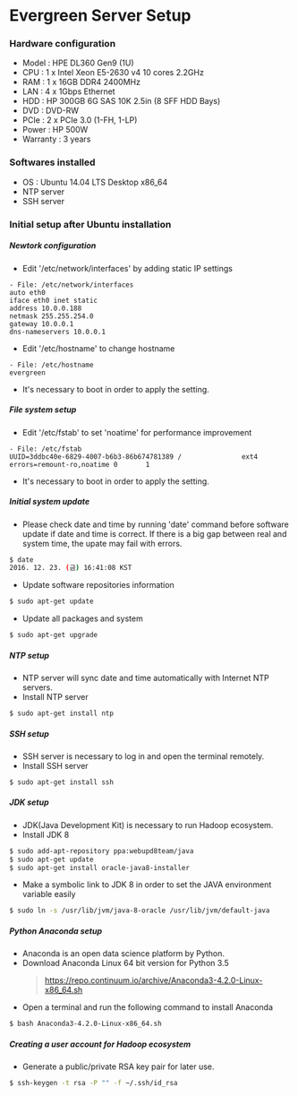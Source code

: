 # Evergreen Server Setup

### Hardware configuration
- Model : HPE DL360 Gen9 (1U)
- CPU : 1 x Intel Xeon E5-2630 v4 10 cores 2.2GHz
- RAM : 1 x 16GB DDR4 2400MHz
- LAN : 4 x 1Gbps Ethernet
- HDD : HP 300GB 6G SAS 10K 2.5in (8 SFF HDD Bays)
- DVD : DVD-RW
- PCIe : 2 x PCIe 3.0 (1-FH, 1-LP)
- Power : HP 500W
- Warranty : 3 years

### Softwares installed
- OS : Ubuntu 14.04 LTS Desktop x86_64
- NTP server
- SSH server

### Initial setup after Ubuntu installation

##### Newtork configuration
* Edit '/etc/network/interfaces' by adding static IP settings
```
- File: /etc/network/interfaces
auto eth0
iface eth0 inet static
address 10.0.0.188
netmask 255.255.254.0
gateway 10.0.0.1
dns-nameservers 10.0.0.1
```
* Edit '/etc/hostname' to change hostname
```
- File: /etc/hostname
evergreen
```
* It's necessary to boot in order to apply the setting.

##### File system setup
* Edit '/etc/fstab' to set 'noatime' for performance improvement
```
- File: /etc/fstab
UUID=3ddbc40e-6829-4007-b6b3-86b674781389 /               ext4    errors=remount-ro,noatime 0       1
```
* It's necessary to boot in order to apply the setting.

##### Initial system update
* Please check date and time by running 'date' command before software update if date and time is correct. If there is a big gap between real and system time, the upate may fail with errors.
```sh
$ date
2016. 12. 23. (금) 16:41:08 KST
```
* Update software repositories information
```sh
$ sudo apt-get update
```
* Update all packages and system
```sh
$ sudo apt-get upgrade
```

##### NTP setup
* NTP server will sync date and time automatically with Internet NTP servers.
* Install NTP server
```sh
$ sudo apt-get install ntp
```

##### SSH setup
* SSH server is necessary to log in and open the terminal remotely.
* Install SSH server
```sh
$ sudo apt-get install ssh
```


##### JDK setup
* JDK(Java Development Kit) is necessary to run Hadoop ecosystem.
* Install JDK 8
```sh
$ sudo add-apt-repository ppa:webupd8team/java
$ sudo apt-get update
$ sudo apt-get install oracle-java8-installer
```
* Make a symbolic link to JDK 8 in order to set the JAVA environment variable easily
```sh
$ sudo ln -s /usr/lib/jvm/java-8-oracle /usr/lib/jvm/default-java
```

##### Python Anaconda setup
* Anaconda is an open data science platform by Python.
* Download Anaconda Linux 64 bit version for Python 3.5
  > https://repo.continuum.io/archive/Anaconda3-4.2.0-Linux-x86_64.sh
* Open a terminal and run the following command to install Anaconda
```sh
$ bash Anaconda3-4.2.0-Linux-x86_64.sh
```

##### Creating a user account for Hadoop ecosystem
* Generate a public/private RSA key pair for later use.
```sh
$ ssh-keygen -t rsa -P "" -f ~/.ssh/id_rsa
```
